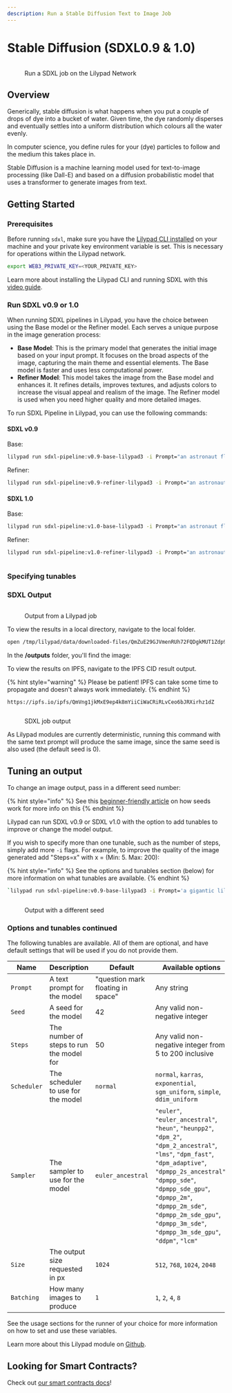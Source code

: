 ```yaml
---
description: Run a Stable Diffusion Text to Image Job
---
```


# Stable Diffusion (SDXL0.9 & 1.0)

<figure><img src="../.gitbook/assets/cli-sdxl (1).gif" alt=""><figcaption><p>Run a SDXL job on the Lilypad Network</p></figcaption></figure>

## Overview

Generically, stable diffusion is what happens when you put a couple of drops of dye into a bucket of water. Given time, the dye randomly disperses and eventually settles into a uniform distribution which colours all the water evenly.

In computer science, you define rules for your (dye) particles to follow and the medium this takes place in.

Stable Diffusion is a machine learning model used for text-to-image processing (like Dall-E) and based on a diffusion probabilistic model that uses a transformer to generate images from text.

## Getting Started

### Prerequisites

Before running `sdxl`, make sure you have the [Lilypad CLI installed](https://docs.lilypad.tech/lilypad/lilypad-milky-way-testnet/install-run-requirements) on your machine and your private key environment variable is set. This is necessary for operations within the Lilypad network.&#x20;

```bash
export WEB3_PRIVATE_KEY=<YOUR_PRIVATE_KEY>
```

Learn more about installing the Lilypad CLI and running SDXL with this [video guide](https://www.youtube.com/watch?v=RBECCMl\_fco).

### Run SDXL v0.9 or 1.0

When running SDXL pipelines in Lilypad, you have the choice between using the Base model or the Refiner model. Each serves a unique purpose in the image generation process:

* **Base Model**: This is the primary model that generates the initial image based on your input prompt. It focuses on the broad aspects of the image, capturing the main theme and essential elements. The Base model is faster and uses less computational power.
* **Refiner Model**: This model takes the image from the Base model and enhances it. It refines details, improves textures, and adjusts colors to increase the visual appeal and realism of the image. The Refiner model is used when you need higher quality and more detailed images.

&#x20;To run SDXL Pipeline in Lilypad, you can use the following commands:

#### SDXL v0.9

Base:

```bash
lilypad run sdxl-pipeline:v0.9-base-lilypad3 -i Prompt="an astronaut floating against a white background"
```

Refiner:

```bash
lilypad run sdxl-pipeline:v0.9-refiner-lilypad3 -i Prompt="an astronaut floating against a white background"
```

#### SDXL 1.0

Base:

```bash
lilypad run sdxl-pipeline:v1.0-base-lilypad3 -i Prompt="an astronaut floating against a white background"
```

Refiner:

```bash
lilypad run sdxl-pipeline:v1.0-refiner-lilypad3 -i Prompt="an astronaut floating against a white background"
```

<figure><img src="../.gitbook/assets/cli-sdxl.gif" alt=""><figcaption></figcaption></figure>

### Specifying tunables

### SDXL Output

<figure><img src="https://github.com/noryev/lilypad-docs/raw/main/lilypad/.gitbook/assets/sdxl_execution.png" alt=""><figcaption><p>Output from a Lilypad job</p></figcaption></figure>

To view the results in a local directory, navigate to the local folder.

```bash
open /tmp/lilypad/data/downloaded-files/QmZuE29GJVmenRUh72FQDgkMUT1Zdp967oEJvzjaDwGGVoResults of SDXL job on Output Directory
```

In the **/outputs** folder, you'll find the image:

To view the results on IPFS, navigate to the IPFS CID result output.&#x20;

{% hint style="warning" %}
Please be patient! IPFS can take some time to propagate and doesn't always work immediately.
{% endhint %}

```
https://ipfs.io/ipfs/QmVng1jkMxE9ep4k8mYiiCiWaCRiRLvCeo6bJRXirhz1dZ
```

<figure><img src="https://github.com/noryev/lilypad-docs/raw/main/lilypad/.gitbook/assets/sdxl_result_output.png" alt=""><figcaption><p>SDXL job output</p></figcaption></figure>

As Lilypad modules are currently deterministic, running this command with the same text prompt will produce the same image, since the same seed is also used (the default seed is 0).

## Tuning an output

To change an image output, pass in a different seed number:

{% hint style="info" %}
See this [beginner-friendly article](https://aituts.com/stable-diffusion-seed/) on how seeds work for more info on this
{% endhint %}

Lilypad can run SDXL v0.9 or SDXL v1.0 with the option to add tunables to improve or change the model output.&#x20;

If you wish to specify more than one tunable, such as the number of steps, simply add more `-i` flags. For example, to improve the quality of the image generated add "Steps=x" with x = (Min: 5. Max: 200):

{% hint style="info" %}
See the options and tunables section (below) for more information on what tunables are available.
{% endhint %}

```bash
`lilypad run sdxl-pipeline:v0.9-base-lilypad3 -i Prompt='a gigantic lilypad shaped space station' -i Steps=150` 
```

<figure><img src="https://github.com/noryev/lilypad-docs/raw/main/lilypad/.gitbook/assets/sdxl_result_output2.png" alt=""><figcaption><p>Output with a different seed</p></figcaption></figure>

### Options and tunables continued

The following tunables are available. All of them are optional, and have default settings that will be used if you do not provide them.

| Name        | Description                              | Default                           | Available options                                                                                                                                                                                                                                                                                         |
| ----------- | ---------------------------------------- | --------------------------------- | --------------------------------------------------------------------------------------------------------------------------------------------------------------------------------------------------------------------------------------------------------------------------------------------------------- |
| `Prompt`    | A text prompt for the model              | "question mark floating in space" | Any string                                                                                                                                                                                                                                                                                                |
| `Seed`      | A seed for the model                     | 42                                | Any valid non-negative integer                                                                                                                                                                                                                                                                            |
| `Steps`     | The number of steps to run the model for | 50                                | Any valid non-negative integer from 5 to 200 inclusive                                                                                                                                                                                                                                                    |
| `Scheduler` | The scheduler to use for the model       | `normal`                          | `normal`, `karras`, `exponential`, `sgm_uniform`, `simple`, `ddim_uniform`                                                                                                                                                                                                                                |
| `Sampler`   | The sampler to use for the model         | `euler_ancestral`                 | `"euler"`, `"euler_ancestral"`, `"heun"`, `"heunpp2"`, `"dpm_2"`, `"dpm_2_ancestral"`, `"lms"`, `"dpm_fast"`, `"dpm_adaptive"`, `"dpmpp_2s_ancestral"`, `"dpmpp_sde"`, `"dpmpp_sde_gpu"`, `"dpmpp_2m"`, `"dpmpp_2m_sde"`, `"dpmpp_2m_sde_gpu"`, `"dpmpp_3m_sde"`, `"dpmpp_3m_sde_gpu"`, `"ddpm"`, `"lcm"` |
| `Size`      | The output size requested in px          | `1024`                            | `512`, `768`, `1024`, `2048`                                                                                                                                                                                                                                                                              |
| `Batching`  | How many images to produce               | `1`                               | `1`, `2`, `4`, `8`                                                                                                                                                                                                                                                                                        |

See the usage sections for the runner of your choice for more information on how to set and use these variables.

Learn more about this Lilypad module on [Github](https://github.com/Lilypad-Tech/lilypad-module-sdxl-pipeline).

## Looking for Smart Contracts?

Check out [our smart contracts docs](../developer-resources/lilypad-smart-contracts.md)!

